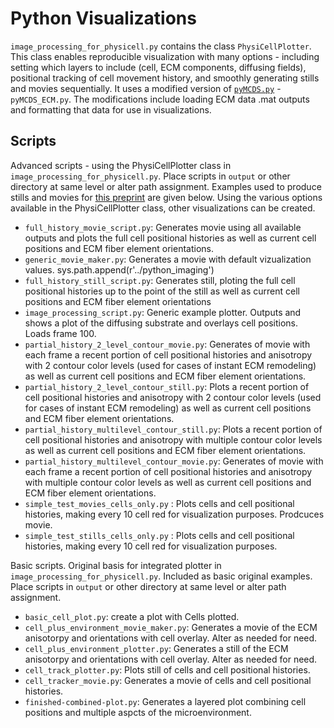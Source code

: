 # Python Visualizations

`image_processing_for_physicell.py` contains the class `PhysiCellPlotter`. This class enables reproducible visualization with many options - including setting which layers to include (cell, ECM components, diffusing fields), positional tracking of cell movement history, and smoothly generating stills and movies sequentially. It uses a modified version of [`pyMCDS.py`](https://github.com/PhysiCell-Tools/python-loader) - `pyMCDS_ECM.py`. The modifications include loading ECM data .mat outputs and formatting that data for use in visualizations. 


## Scripts

Advanced scripts - using the PhysiCellPlotter class in `image_processing_for_physicell.py`. Place scripts in `output` or other directory at same level or alter path assignment. Examples used to produce stills and movies for [this preprint](https://www.biorxiv.org/content/10.1101/2022.11.21.514608) are given below. Using the various options available in the PhysiCellPlotter class, other visualizations can be created. 
* `full_history_movie_script.py`: Generates movie using all available outputs and plots the full cell positional histories as well as current cell positions and ECM fiber element orientations. 
* `generic_movie_maker.py`: Generates a movie with default vizualization values. 
sys.path.append(r'../python_imaging')
* `full_history_still_script.py`: Generates still, ploting the full cell positional histories up to the point of the still as well as current cell positions and ECM fiber element orientations
*  `image_processing_script.py`: Generic example plotter. Outputs and shows a plot of the diffusing substrate and overlays cell positions. Loads frame 100. 
* `partial_history_2_level_contour_movie.py`: Generates of movie with each frame a recent portion of cell positional histories and anisotropy with 2 contour color levels (used for cases of instant ECM remodeling) as well as current cell positions and ECM fiber element orientations.
* `partial_history_2_level_contour_still.py`: Plots a recent portion of cell positional histories and anisotropy with 2 contour color levels (used for cases of instant ECM remodeling) as well as current cell positions and ECM fiber element orientations.
* `partial_history_multilevel_contour_still.py`: Plots a recent portion of cell positional histories and anisotropy with multiple contour color levels as well as current cell positions and ECM fiber element orientations.
* `partial_history_multilevel_contour_movie.py`: Generates of movie with each frame a recent portion of cell positional histories and anisotropy with multiple contour color levels as well as current cell positions and ECM fiber element orientations.
* `simple_test_movies_cells_only.py` : Plots cells and cell positional histories, making every 10 cell red for visualization purposes. Prodcuces movie.
* `simple_test_stills_cells_only.py` : Plots cells and cell positional histories, making every 10 cell red for visualization purposes. 


Basic scripts. Original basis for integrated plotter in `image_processing_for_physicell.py`. Included as basic original examples. Place scripts in `output` or other directory at same level or alter path assignment. 
* `basic_cell_plot.py`: create a plot with Cells plotted.
* `cell_plus_environment_movie_maker.py`: Generates a movie of the ECM anisotorpy and orientations with cell overlay. Alter as needed for need. 
* `cell_plus_environment_plotter.py`: Generates a still of the ECM anisotorpy and orientations with cell overlay. Alter as needed for need. 
* `cell_track_plotter.py`: Plots still of cells and cell positional histories. 
* `cell_tracker_movie.py`: Generates a movie of cells and cell positional histories.
* `finished-combined-plot.py`: Generates a layered plot combining cell positions and multiple aspcts of the microenvironment. 
